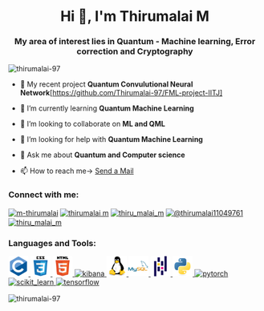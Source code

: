 <h1 align="center">Hi 👋, I'm Thirumalai M</h1>
<h3 align="center">My area of interest lies in Quantum - Machine learning, Error correction and Cryptography </h3>

<p align="left"> <img src="https://komarev.com/ghpvc/?username=thirumalai-97&label=Profile%20views&color=0e75b6&style=flat" alt="thirumalai-97" /> </p>



- 🔭 My recent project  **Quantum Convulutional Neural Network**[https://github.com/Thirumalai-97/FML-project-IITJ]

- 🌱 I’m currently learning **Quantum Machine Learning**

- 👯 I’m looking to collaborate on **ML and QML**

- 🤝 I’m looking for help with **Quantum Machine Learning**

- 💬 Ask me about **Quantum and Computer science**

- 📫 How to reach me-> [Send a Mail](mailto:thirumalai11049761@gmail.com)



<h3 align="left">Connect with me:</h3>
<p align="left">
<a href="https://linkedin.com/in/m-thirumalai" target="blank"><img align="center" src="https://raw.githubusercontent.com/rahuldkjain/github-profile-readme-generator/master/src/images/icons/Social/linked-in-alt.svg" alt="m-thirumalai" height="30" width="40" /></a>
<a href="https://kaggle.com/thirumalai m" target="blank"><img align="center" src="https://raw.githubusercontent.com/rahuldkjain/github-profile-readme-generator/master/src/images/icons/Social/kaggle.svg" alt="thirumalai m" height="30" width="40" /></a>
<a href="https://www.instagram.com/thiru_malai_m/" target="blank"><img align="center" src="https://raw.githubusercontent.com/rahuldkjain/github-profile-readme-generator/master/src/images/icons/Social/instagram.svg" alt="thiru_malai_m" height="30" width="40" /></a>
<a href="https://medium.com/@thirumalai11049761" target="blank"><img align="center" src="https://raw.githubusercontent.com/rahuldkjain/github-profile-readme-generator/master/src/images/icons/Social/medium.svg" alt="@thirumalai11049761" height="30" width="40" /></a>
<a href="https://www.leetcode.com/thiru_malai_m" target="blank"><img align="center" src="https://raw.githubusercontent.com/rahuldkjain/github-profile-readme-generator/master/src/images/icons/Social/leet-code.svg" alt="thiru_malai_m" height="30" width="40" /></a>
</p>

<h3 align="left">Languages and Tools:</h3>
<p align="left"> <a href="https://www.cprogramming.com/" target="_blank" rel="noreferrer"> <img src="https://raw.githubusercontent.com/devicons/devicon/master/icons/c/c-original.svg" alt="c" width="40" height="40"/> </a> <a href="https://www.w3schools.com/css/" target="_blank" rel="noreferrer"> <img src="https://raw.githubusercontent.com/devicons/devicon/master/icons/css3/css3-original-wordmark.svg" alt="css3" width="40" height="40"/> </a> <a href="https://www.w3.org/html/" target="_blank" rel="noreferrer"> <img src="https://raw.githubusercontent.com/devicons/devicon/master/icons/html5/html5-original-wordmark.svg" alt="html5" width="40" height="40"/> </a> <a href="https://www.elastic.co/kibana" target="_blank" rel="noreferrer"> <img src="https://www.vectorlogo.zone/logos/elasticco_kibana/elasticco_kibana-icon.svg" alt="kibana" width="40" height="40"/> </a> <a href="https://www.linux.org/" target="_blank" rel="noreferrer"> <img src="https://raw.githubusercontent.com/devicons/devicon/master/icons/linux/linux-original.svg" alt="linux" width="40" height="40"/> </a> <a href="https://www.mysql.com/" target="_blank" rel="noreferrer"> <img src="https://raw.githubusercontent.com/devicons/devicon/master/icons/mysql/mysql-original-wordmark.svg" alt="mysql" width="40" height="40"/> </a> <a href="https://pandas.pydata.org/" target="_blank" rel="noreferrer"> <img src="https://raw.githubusercontent.com/devicons/devicon/2ae2a900d2f041da66e950e4d48052658d850630/icons/pandas/pandas-original.svg" alt="pandas" width="40" height="40"/> </a> <a href="https://www.python.org" target="_blank" rel="noreferrer"> <img src="https://raw.githubusercontent.com/devicons/devicon/master/icons/python/python-original.svg" alt="python" width="40" height="40"/> </a> <a href="https://pytorch.org/" target="_blank" rel="noreferrer"> <img src="https://www.vectorlogo.zone/logos/pytorch/pytorch-icon.svg" alt="pytorch" width="40" height="40"/> </a> <a href="https://scikit-learn.org/" target="_blank" rel="noreferrer"> <img src="https://upload.wikimedia.org/wikipedia/commons/0/05/Scikit_learn_logo_small.svg" alt="scikit_learn" width="40" height="40"/> </a> <a href="https://www.tensorflow.org" target="_blank" rel="noreferrer"> <img src="https://www.vectorlogo.zone/logos/tensorflow/tensorflow-icon.svg" alt="tensorflow" width="40" height="40"/> </a> </p>

<p><img align="center" src="https://github-readme-stats.vercel.app/api/top-langs?username=thirumalai-97&show_icons=true&locale=en&layout=compact" alt="thirumalai-97" /></p>

